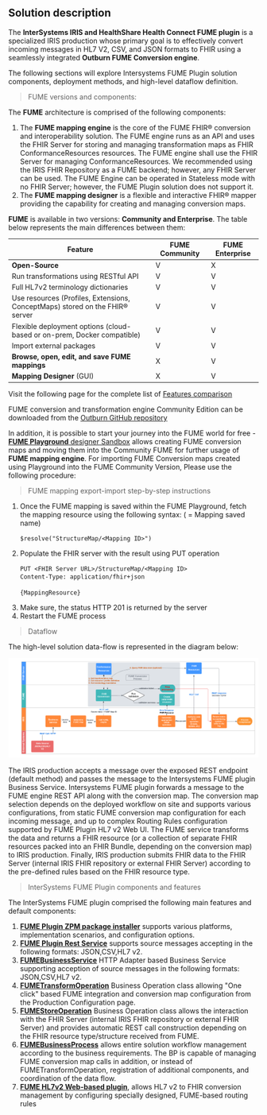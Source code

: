 ## Solution description

The **InterSystems IRIS and HealthShare Health Connect FUME plugin** is a specialized IRIS production whose primary goal is to effectively convert incoming messages in HL7 V2, CSV, and JSON formats to FHIR using a seamlessly integrated **Outburn FUME Conversion engine**. 

The following sections will explore Intersystems FUME Plugin solution components, deployment methods, and high-level dataflow definition.

> FUME versions and components: 

The  **FUME** architecture is comprised of the following components: 
1. The **FUME mapping engine** is the core of the FUME FHIR® conversion and interoperability solution. The FUME engine runs as an API and uses the FHIR Server for storing and managing transformation maps as FHIR ConformanceResources resources. The FUME engine shall use the FHIR Server for managing ConformanceResources. We recommended using the IRIS FHIR Repository as a FUME backend; however, any FHIR Server can be used. The FUME Engine can be operated in Stateless mode with no FHIR Server; however, the FUME Plugin solution does not support it.
2. The **FUME mapping designer** is a flexible and interactive FHIR® mapper providing the capability for creating and managing conversion maps.

**FUME** is available in two versions: **Community and Enterprise**. The table below represents the main differences between them:

|Feature | FUME Community | FUME Enterprise |
|---------|-------------|---------------|
|**Open-Source**|V|X|
|Run transformations using RESTful API|V|V|
|Full HL7v2 terminology dictionaries|V|V|
|Use resources (Profiles, Extensions, ConceptMaps) stored on the FHIR® server|V|V|
|Flexible deployment options (cloud-based or on-prem, Docker compatible)|V|V|
|Import external packages|V|V|
|**Browse, open, edit, and save FUME mappings**|X|V|
|**Mapping Designer** (GUI)|X|V|

Visit the following page for the complete list of [Features comparison](https://outburn.co.il/discover-your-perfect-fume-match)

FUME conversion and transformation engine Community Edition can be downloaded from the [Outburn GitHub repository](https://github.com/Outburn-IL/fume-community)

In addition, it is possible to start your journey into the FUME world for free - [**FUME Playground** designer Sandbox](https://try.fume.health) allows creating FUME conversion maps and moving them into the Community FUME for further usage of  **FUME mapping engine**. 
For importing FUME Conversion maps created using Playground into the FUME Community Version, Please use the following procedure:

> FUME mapping export-import step-by-step instructions

1. Once the FUME mapping is saved within the FUME Playground, fetch the mapping resource using the following syntax: (<MappingID> = Mapping saved name)
   ```
   $resolve("StructureMap/<Mapping ID>")
   ```
2. Populate the FHIR server with the result using PUT operation
   ```
   PUT <FHIR Server URL>/StructureMap/<Mapping ID>
   Content-Type: application/fhir+json

   {MappingResource}
   ``` 
3. Make sure, the status HTTP 201 is returned by the server
4. Restart the FUME process
   
> Dataflow

The high-level solution data-flow is represented in the diagram below:

![Alt text](img/Fume-plugin-dataflow.png)

The IRIS production accepts a message over the exposed REST endpoint (default method) and passes the message to the Intersystems FUME plugin Business Service. Intersystems FUME plugin forwards a message to the FUME engine REST API along with the conversion map. The conversion map selection depends on the deployed workflow on site and supports various configurations, from static FUME conversion map configuration for each incoming message, and up to complex Routing Rules configuration supported by FUME Plugin HL7 v2 Web UI. The FUME service transforms the data and returns a FHIR resource (or a collection of separate FHIR resources packed into an FHIR Bundle, depending on the conversion map) to IRIS production. Finally, IRIS production submits FHIR data to the FHIR Server (internal IRIS FHIR repository or external FHIR Server) according to the pre-defined rules based on the FHIR resource type.

> InterSystems FUME Plugin components and features

The InterSystems FUME plugin comprised the following main features and default components:

1. [**FUME Plugin ZPM package installer**](installation.md) supports various platforms, implementation scenarios, and configuration options.
2. [**FUME Plugin Rest Service**](configuration.md#iris-fume-plugin-rest-service) supports source messages accepting in the following formats: JSON,CSV,HL7 v2.
3. [**FUMEBusinessService**](configuration.md#fumebusinessservice-component) HTTP Adapter based Business Service supporting acception of source messages in the following formats: JSON,CSV,HL7 v2.
4. [**FUMETransformOperation**](configuration.md#fumetransformoperation-component) Business Operation class allowing "One click" based FUME integration and conversion map configuration from the Production Configuration page. 
5. [**FUMEStoreOperation**](configuration.md#fumestoreoperation-component) Business Operation class allows the interaction with the FHIR Server (internal IRIS FHIR  repository or external FHIR Server) and provides automatic REST call construction depending on the FHIR resource type/structure received from FUME. 
6. [**FUMEBusinessProcess**](configuration.md#development-and-customization-of-production-business-processes-using-iris-fume-plugin-components) allows entire solution workflow management according to the business requirements. The BP is capable of managing FUME conversion map calls in addition, or instead of FUMETransformOperation, registration of additional components, and coordination of the data flow.
7. [**FUME HL7v2 Web-based plugin**](fume-tester.md), allows HL7 v2 to FHIR conversion management by configuring specially designed, FUME-based routing rules





